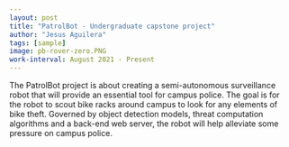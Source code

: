 ```yaml
---
layout: post
title: "PatrolBot - Undergraduate capstone project"
author: "Jesus Aguilera"
tags: [sample]
image: pb-rover-zero.PNG
work-interval: August 2021 - Present
---
```


<!-- # Second post

Theme inspired by [Millennial](https://github.com/LeNPaul/Millennial) -->

The PatrolBot project is about creating a semi-autonomous surveillance robot that will provide an essential
tool for campus police. The goal is for the robot to scout bike racks around campus to look for any elements of
bike theft. Governed by object detection models, threat computation algorithms and a back-end web server,
the robot will help alleviate some pressure on campus police.